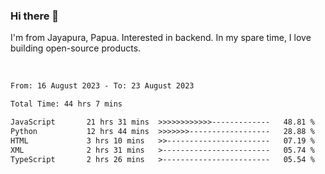 ### Hi there 👋

I'm from Jayapura, Papua. Interested in backend. In my spare time, I love building open-source products.

<br>

 
 <!--START_SECTION:waka-->

```txt
From: 16 August 2023 - To: 23 August 2023

Total Time: 44 hrs 7 mins

JavaScript       21 hrs 31 mins  >>>>>>>>>>>>-------------   48.81 %
Python           12 hrs 44 mins  >>>>>>>------------------   28.88 %
HTML             3 hrs 10 mins   >>-----------------------   07.19 %
XML              2 hrs 31 mins   >------------------------   05.74 %
TypeScript       2 hrs 26 mins   >------------------------   05.54 %
```

<!--END_SECTION:waka-->
